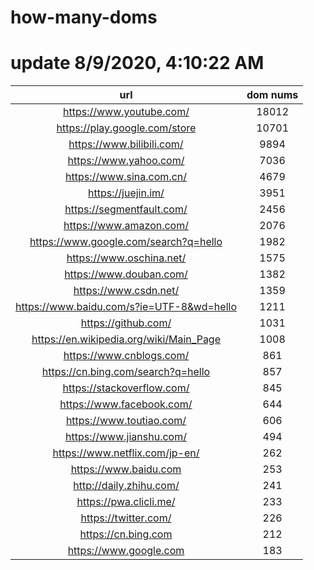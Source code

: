 # how-many-doms

# update 8/9/2020, 4:10:22 AM

url | dom nums
:-: | :-:
https://www.youtube.com/ | 18012
https://play.google.com/store | 10701
https://www.bilibili.com/ | 9894
https://www.yahoo.com/ | 7036
https://www.sina.com.cn/ | 4679
https://juejin.im/ | 3951
https://segmentfault.com/ | 2456
https://www.amazon.com/ | 2076
https://www.google.com/search?q=hello | 1982
https://www.oschina.net/ | 1575
https://www.douban.com/ | 1382
https://www.csdn.net/ | 1359
https://www.baidu.com/s?ie=UTF-8&wd=hello | 1211
https://github.com/ | 1031
https://en.wikipedia.org/wiki/Main_Page | 1008
https://www.cnblogs.com/ | 861
https://cn.bing.com/search?q=hello | 857
https://stackoverflow.com/ | 845
https://www.facebook.com/ | 644
https://www.toutiao.com/ | 606
https://www.jianshu.com/ | 494
https://www.netflix.com/jp-en/ | 262
https://www.baidu.com | 253
http://daily.zhihu.com/ | 241
https://pwa.clicli.me/ | 233
https://twitter.com/ | 226
https://cn.bing.com | 212
https://www.google.com | 183
